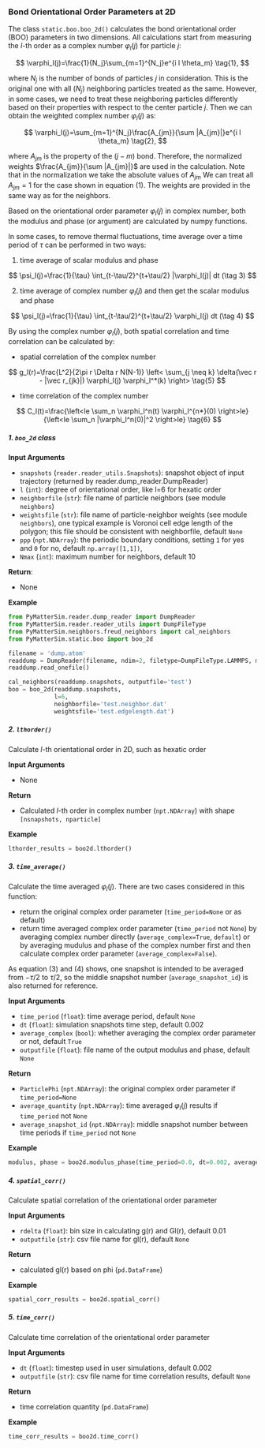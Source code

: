 ### Bond Orientational Order Parameters at 2D

The class `static.boo.boo_2d()` calculates the bond orientational order (BOO) parameters in two dimensions. All calculations start from measuring the $l$-th order as a complex number $\varphi_l(j)$ for particle $j$:

$$
\varphi_l(j)=\frac{1}{N_j}\sum_{m=1}^{N_j}e^{i l \theta_m} \tag{1},
$$

where $N_j$ is the number of bonds of particles $j$ in consideration. This is the original one with all ($N_j$) neighboring particles treated as the same. However, in some cases, we need to treat these neighboring particles differently based on their properties with respect to the center particle $j$. Then we can obtain the weighted complex number $\varphi_l(j)$ as:

$$
\varphi_l(j)=\sum_{m=1}^{N_j}\frac{A_{jm}}{\sum |A_{jm}|}e^{i l \theta_m} \tag{2},
$$

where $A_{jm}$ is the property of the $(j-m)$ bond. Therefore, the normalized weights $\frac{A_{jm}}{\sum |A_{jm}|}$ are used in the calculation. Note that in the normalization we take the absolute values of $A_{jm}$
We can treat all $A_{jm}=1$ for the case shown in equation (1). The weights are provided in the same way as for the neighbors.

Based on the orientational order parameter $\varphi_l(j)$ in complex number, both the modulus and phase (or argument) are calculated by numpy functions.

In some cases, to remove thermal fluctuations, time average over a time period of $\tau$ can be performed in two ways:
1. time average of scalar modulus and phase

$$
\psi_l(j)=\frac{1}{\tau} \int_{t-\tau/2}^{t+\tau/2} |\varphi_l(j)| dt (\tag 3)
$$

2. time average of complex number $\varphi_l(j)$ and then get the scalar modulus and phase

$$
\psi_l(j)=\frac{1}{\tau} \int_{t-\tau/2}^{t+\tau/2} \varphi_l(j) dt (\tag 4)
$$ 


By using the complex number $\varphi_l(j)$, both spatial correlation and time correlation can be calculated by:

+ spatial correlation of the complex number
  
$$
  g_l(r)=\frac{L^2}{2\pi r \Delta r N(N-1)} \left< \sum_{j \neq k} \delta(\vec r - |\vec r_{jk}|) \varphi_l(j) \varphi_l^*(k) \right> \tag{5}
$$

+ time correlation of the complex number

$$
  C_l(t)=\frac{\left<le \sum_n \varphi_l^n(t) \varphi_l^{n*}(0) \right>le}{\left<le \sum_n |\varphi_l^n(0)|^2 \right>le} \tag{6}
$$

##### 1. `boo_2d` class

**Input Arguments**

- `snapshots` (`reader.reader_utils.Snapshots`): snapshot object of input trajectory (returned by reader.dump_reader.DumpReader)
- `l` (`int`): degree of orientational order, like l=6 for hexatic order
- `neighborfile` (`str`): file name of particle neighbors (see module `neighbors`)
- `weightsfile` (`str`): file name of particle-neighbor weights (see module `neighbors`), one typical example is Voronoi cell edge length of the polygon; this file should be consistent with neighborfile, default `None`
- `ppp` (`npt.NDArray`): the periodic boundary conditions, setting `1` for yes and `0` for no, default `np.array([1,1])`,
- `Nmax` (`int`): maximum number for neighbors, default 10

**Return**:
- None

**Example**
```python
from PyMatterSim.reader.dump_reader import DumpReader
from PyMatterSim.reader.reader_utils import DumpFileType
from PyMatterSim.neighbors.freud_neighbors import cal_neighbors
from PyMatterSim.static.boo import boo_2d

filename = 'dump.atom'
readdump = DumpReader(filename, ndim=2, filetype=DumpFileType.LAMMPS, moltypes=None)
readdump.read_onefile()

cal_neighbors(readdump.snapshots, outputfile='test')
boo = boo_2d(readdump.snapshots,
             l=6,
             neighborfile='test.neighbor.dat'
             weightsfile='test.edgelength.dat')
```

##### 2. `lthorder()`
Calculate $l$-th orientational order in 2D, such as hexatic order

**Input Arguments**
- None

**Return**
- Calculated $l$-th order in complex number (`npt.NDArray`) with shape `[nsnapshots, nparticle]`

**Example**
```python
lthorder_results = boo2d.lthorder()
```

##### 3. `time_average()`
Calculate the time averaged $\varphi_l(j)$. There are two cases considered in this function:
- return the original complex order parameter (`time_period=None` or as default)
- return time averaged complex order parameter (`time_period` not `None`) by averaging complex number directly (`average_complex=True`, `default`) or by averaging mudulus and phase of the complex number first and then calculate complex order parameter (`average_complex=False`).

As equation (3) and (4) shows, one snapshot is intended to be averaged from $-\tau/2$ to $\tau/2$, so the middle snapshot number (`average_snapshot_id`) is also returned for reference. 

**Input Arguments**

- `time_period` (`float`): time average period, default `None`
- `dt` (`float`): simulation snapshots time step, default 0.002
- `average_complex` (`bool`): whether averaging the complex order parameter or not, default `True`
- `outputfile` (`float`): file name of the output modulus and phase, default `None`

**Return**
- `ParticlePhi` (`npt.NDArray`): the original complex order parameter if `time_period=None`
- `average_quantity` (`npt.NDArray`): time averaged $\varphi_l(j)$ results if `time_period` not `None`
- `average_snapshot_id` (`npt.NDArray`): middle snapshot number between time periods if `time_period` not `None`

**Example**
```python
modulus, phase = boo2d.modulus_phase(time_period=0.0, dt=0.002, average_complex=False)
```

##### 4. `spatial_corr()`
Calculate spatial correlation of the orientational order parameter

**Input Arguments**
- `rdelta` (`float`): bin size in calculating g(r) and Gl(r), default 0.01
- `outputfile` (`str`): csv file name for gl(r), default `None`

**Return**
- calculated gl(r) based on phi (`pd.DataFrame`)

**Example**
```python
spatial_corr_results = boo2d.spatial_corr()
```

##### 5. `time_corr()`
Calculate time correlation of the orientational order parameter

**Input Arguments**
- `dt` (`float`): timestep used in user simulations, default 0.002
- `outputfile` (`str`): csv file name for time correlation results, default `None`


**Return**
- time correlation quantity (`pd.DataFrame`)

**Example**
```python
time_corr_results = boo2d.time_corr()
```
